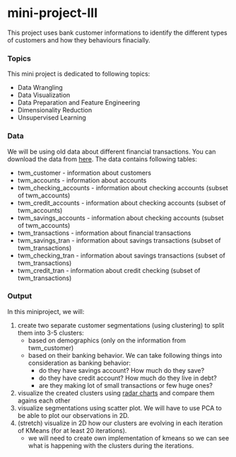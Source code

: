 # mini-project-III
This project uses bank customer informations to identify the different types of customers and how they behaviours finacially.


### Topics
This mini project is dedicated to following topics:
- Data Wrangling
- Data Visualization
- Data Preparation and Feature Engineering
- Dimensionality Reduction
- Unsupervised Learning

### Data
We will be using old data about different financial transactions. You can download the data from [here](https://drive.google.com/file/d/1zAjnf936aHkwVCq_BmA47p4lpRjyRzMf/view?usp=sharing). The data contains following tables:

- twm_customer - information about customers
- twm_accounts - information about accounts
- twm_checking_accounts - information about checking accounts (subset of twm_accounts)
- twm_credit_accounts - information about checking accounts (subset of twm_accounts)
- twm_savings_accounts - information about checking accounts (subset of twm_accounts)
- twm_transactions - information about financial transactions
- twm_savings_tran - information about savings transactions (subset of twm_transactions)
- twm_checking_tran - information about savings transactions (subset of twm_transactions)
- twm_credit_tran - information about credit checking (subset of twm_transactions)


### Output

In this miniproject, we will:

1.  create two separate customer segmentations (using clustering) to split them into 3-5 clusters: 
    - based on demographics (only on the information from twm_customer)
    - based on their banking behavior. We can take following things into consideration as banking behavior:
        - do they have savings account? How much do they save?
        - do they have credit account? How much do they live in debt?
        - are they making lot of small transactions or few huge ones?
2. visualize the created clusters using [radar charts](https://plotly.com/python/radar-chart/) and compare them agains each other
3. visualize segmentations using scatter plot. We will have to use PCA to be able to plot our observations in 2D.
4. (stretch) visualize in 2D how our clusters are evolving in each iteration of KMeans (for at least 20 iterations).
    - we will need to create own implementation of kmeans so we can see what is happening with the clusters during the iterations.
